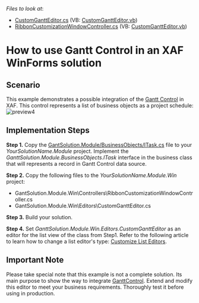 
*Files to look at*:
* [CustomGanttEditor.cs](./CS/GantSolution.Module.Win/Editors/CustomGanttEditor.cs) (VB: [CustomGanttEditor.vb](./VB/GantSolution.Module.Win/Editors/CustomGanttEditor.vb))
* [RibbonCustomizationWindowController.cs](./CS/GantSolution.Module.Win/Controllers/RibbonCustomizationWindowController.cs) (VB: [CustomGanttEditor.vb](./VB/GantSolution.Module.Win/Controllers/RibbonCustomizationWindowController.vb))

# How to use Gantt Control in an XAF WinForms solution

## Scenario

This example demonstrates a possible integration of the [Gantt Control](https://docs.devexpress.com/WindowsForms/401173/controls-and-libraries/gantt-control/gantt-control) in XAF. This control represents a list of business objects as a project schedule:
![preview4](https://user-images.githubusercontent.com/14300209/80727769-c9d1e300-8b0e-11ea-98e4-45f4731e6c84.png)

## Implementation Steps

**Step 1.** Copy the [GantSolution.Module/BusinessObjects/ITask.cs](.CS/GantSolution.Module/BusinessObjects/ITask.cs) file to your *YourSolutionName.Module* project. Implement the *GanttSolution.Module.BusinessObjects.ITask* interface in the business class that will represents a record in Gantt Control data source.

**Step 2.** Copy the following files to the *YourSolutionName.Module.Win* project:
  
  - GantSolution.Module.Win\Controllers\RibbonCustomizationWindowController.cs
  - GantSolution.Module.Win\Editors\CustomGanttEditor.cs

**Step 3.** Build your solution.

**Step 4.** Set *GanttSolution.Module.Win.Editors.CustomGanttEditor* as an editor for the list view of the class from Step1. Refer to the following article to learn how to change a list editor's type: [Customize List Editors](https://docs.devexpress.com/eXpressAppFramework/113189/concepts/ui-construction/list-editors#customize-list-editors).




## Important Note
Please take special note that this example is not a complete solution. Its main purpose to show the way to integrate [GanttControl](https://docs.devexpress.com/WindowsForms/DevExpress.XtraGantt.GanttControl). Extend and modify this editor to meet your business requirements. Thoroughly test it before using in production.
